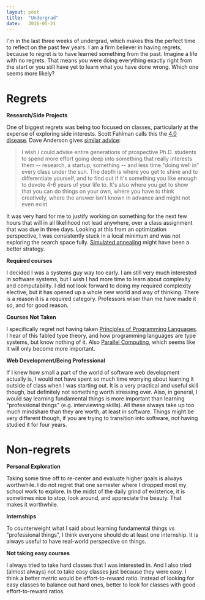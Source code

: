 ```yaml
---
layout: post
title:  "Undergrad"
date:   2016-05-21
---
```


I'm in the last three weeks of undergrad, which makes this the perfect time to reflect on the past few years. I am a firm believer in having regrets, because to regret is to have learned something from the past. Imagine a life with no regrets. That means you were doing everything exactly right from the start or you still have yet to learn what you have done wrong. Which one seems more likely?

# Regrets

__Research/Side Projects__

One of biggest regrets was being too focused on classes, particularly at the expense of exploring side interests. Scott Fahlman calls this the [4.0 disease][scottfahlman]. Dave Anderson gives [similar advice][dga]:

> I wish I could advise entire generations of prospective Ph.D. students to spend more effort going deep into something that really interests them -- research, a startup, something -- and less time "doing well in" every class under the sun.  The depth is where you get to shine and to differentiate yourself, and to find out if it's something you like enough to devote 4-6 years of your life to.  It's also where you get to show that you can do things on your own, where you have to think creatively, where the answer isn't known in advance and might not even exist.

It was very hard for me to justify working on something for the next few hours that will in all likelihood not lead anywhere, over a class assignment that was due in three days. Looking at this from an optimization perspective,
I was consistently stuck in a local minimum and was not exploring the search space fully. [Simulated annealing][simanneal] might have been a better strategy.

__Required courses__

I decided I was a systems guy way too early. I am still very much interested in software systems, but I wish I had more time to learn about complexity and computability. I did not look forward to doing my required complexity elective, but it has opened up a whole new world and way of thinking. There is a reason it is a required category. Professors wiser than me have made it so, and for good reason.
  
__Courses Not Taken__

I specifically regret not having taken [Principles of Programming Languages][15312]. I hear of this fabled type theory, and how programming languages are type systems, but know nothing of it. Also [Parallel Computing][15418], which seems like it will only become more important.

__Web Development/Being Professional__

If I knew how small a part of the world of software web development actually is, I would not have spent so much time worrying about learning it outside of class when I was starting out. It is a very practical and useful skill though, but definitely not something worth stressing over. Also, in general, I would say learning fundamental things is more important than learning "professional things" (e.g. interviewing skills). All these always take up too much mindshare than they are worth, at least in software. Things might be very different though, if you are trying to transition into software, not having studied it for four years.

# Non-regrets

__Personal Exploration__

Taking some time off to re-center and evaluate higher goals is always worthwhile. I do not regret that one semester where I dropped most my school work to explore. In the midst of the daily grind of existence, it is sometimes nice to stop, look around, and appreciate the beauty. That makes it worthwhile.

__Internships__

To counterweight what I said about learning fundamental things vs "professional things", I think everyone should do at least one internship. It is always useful to have real-world perspective on things.
  
__Not taking easy courses__

I always tried to take hard classes that I was interested in. And I also tried (almost always) not to take easy classes just because they were easy. I think a better metric would be effort-to-reward ratio. Instead of looking for easy classes to balance out hard ones, better to look for classes with good effort-to-reward ratios.

[scottfahlman]: https://www.quora.com/How-can-I-earn-a-4-0-GPA-at-Carnegie-Mellon-University
[dga]: http://da-data.blogspot.com/2015/03/reflecting-on-cs-graduate-admissions.html
[simanneal]: https://en.wikipedia.org/wiki/Simulated_annealing
[15312]: https://www.cs.cmu.edu/~rwh/courses/ppl/phil.html
[15418]: http://15418.courses.cs.cmu.edu
